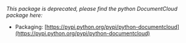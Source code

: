 *This package is deprecated, please find the python DocumentCloud package here:*

* Packaging: [https://pypi.python.org/pypi/python-documentcloud](https://pypi.python.org/pypi/python-documentcloud)
